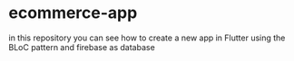 # ecommerce-app
in this repository you can see how to create a new app in Flutter using the BLoC pattern and firebase as database 
